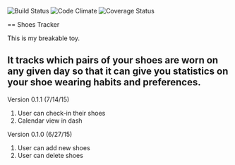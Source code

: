 ![Build Status](https://codeship.com/projects/a4b802d0-0741-0133-711b-7ed36be266d6/status?branch=master)
![Code Climate](https://codeclimate.com/github/PVUL/shoes_tracker.png)
![Coverage Status](https://coveralls.io/repos/PVUL/shoes_tracker/badge.png)

== Shoes Tracker

This is my breakable toy.

It tracks which pairs of your shoes are worn on any given day
so that it can give you statistics on your shoe wearing habits and preferences.
--

Version 0.1.1
(7/14/15)

1. User can check-in their shoes
2. Calendar view in dash

Version 0.1.0
(6/27/15)

1. User can add new shoes
2. User can delete shoes

